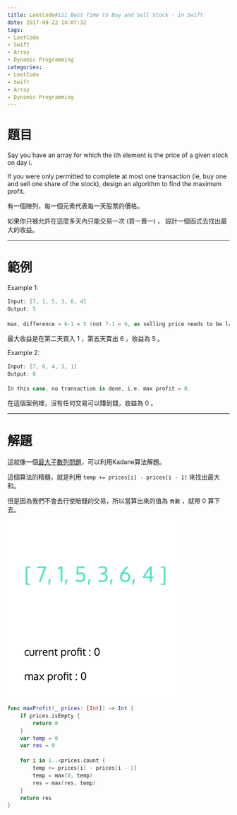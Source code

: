 ```yaml
---
title: LeetCode#121 Best Time to Buy and Sell Stock - in Swift
date: 2017-09-22 14:07:32
tags:
- LeetCode
- Swift
- Array
- Dynamic Programming
categories:
- LeetCode
- Swift
- Array
- Dynamic Programming
---
```


# 題目
Say you have an array for which the ith element is the price of a given stock on day i.
 
If you were only permitted to complete at most one transaction (ie, buy one and sell one share of the stock), design an algorithm to find the maximum profit.

有一個陣列，每一個元素代表每一天股票的價格。

如果你只被允許在這麼多天內只能交易一次 (買一賣一) ， 設計一個函式去找出最大的收益。

---

# 範例
Example 1:
``` swift
Input: [7, 1, 5, 3, 6, 4]
Output: 5

max. difference = 6-1 = 5 (not 7-1 = 6, as selling price needs to be larger than buying price)
```
最大收益是在第二天買入 1 ，第五天賣出 6 ，收益為 5 。


Example 2:
``` swift
Input: [7, 6, 4, 3, 1]
Output: 0

In this case, no transaction is done, i.e. max profit = 0.
```
在這個案例裡，沒有任何交易可以賺到錢，收益為 0 。

---

# 解題

這就像一個[最大子數列問題](https://zh.wikipedia.org/wiki/%E6%9C%80%E5%A4%A7%E5%AD%90%E6%95%B0%E5%88%97%E9%97%AE%E9%A2%98)，可以利用Kadane算法解題。

這個算法的精髓，就是利用 `temp += prices[i] - prices[i - 1]` 來找出最大和。

但是因為我們不會去行使賠錢的交易，所以當算出來的值為 `負數` ，就帶 0 算下去。

![](../images/leetcode-121/kadane.gif)

``` swift
func maxProfit(_ prices: [Int]) -> Int {
    if prices.isEmpty {
        return 0
    }
    var temp = 0
    var res = 0
    
    for i in 1..<prices.count {
        temp += prices[i] - prices[i - 1]
        temp = max(0, temp)
        res = max(res, temp)
    }
    return res
}
```


